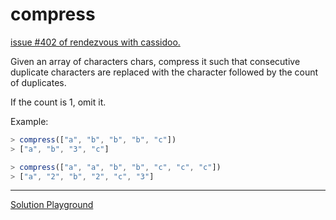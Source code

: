 # compress

[issue #402 of rendezvous with cassidoo.](https://buttondown.com/cassidoo/archive/we-all-have-the-duty-to-do-good-pope-francis/)

Given an array of characters chars, compress it such that consecutive duplicate
characters are replaced with the character followed by the count of duplicates.

If the count is 1, omit it.

Example:

```ts
> compress(["a", "b", "b", "b", "c"])
> ["a", "b", "3", "c"]

> compress(["a", "a", "b", "b", "c", "c", "c"])
> ["a", "2", "b", "2", "c", "3"]
```

---

[Solution Playground](https://tsplay.dev/NnGzBm)
